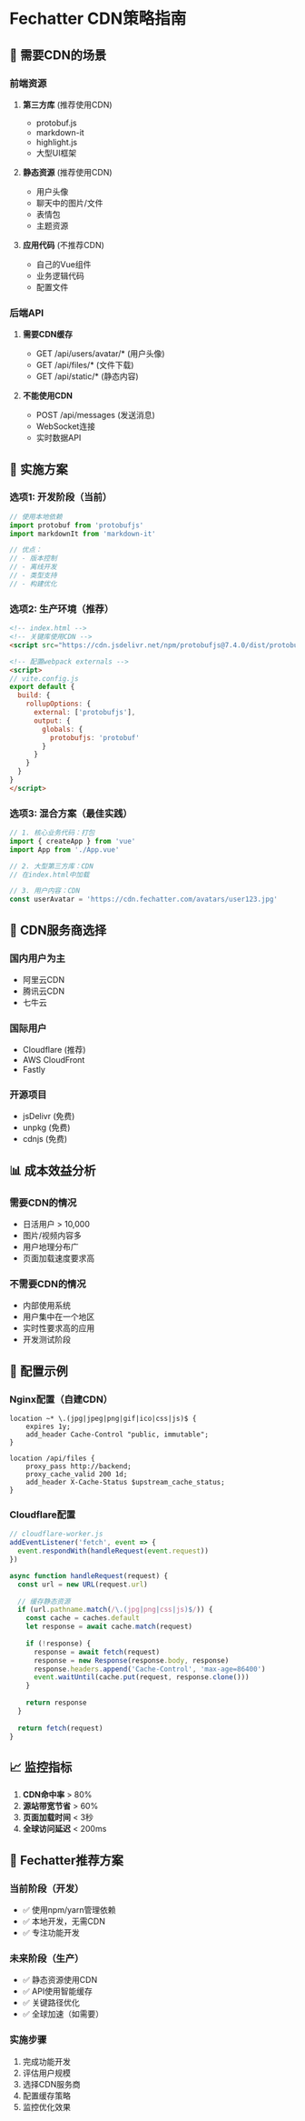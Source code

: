 # Fechatter CDN策略指南

## 🎯 需要CDN的场景

### 前端资源
1. **第三方库** (推荐使用CDN)
   - protobuf.js
   - markdown-it
   - highlight.js
   - 大型UI框架

2. **静态资源** (推荐使用CDN)
   - 用户头像
   - 聊天中的图片/文件
   - 表情包
   - 主题资源

3. **应用代码** (不推荐CDN)
   - 自己的Vue组件
   - 业务逻辑代码
   - 配置文件

### 后端API
1. **需要CDN缓存**
   - GET /api/users/avatar/* (用户头像)
   - GET /api/files/* (文件下载)
   - GET /api/static/* (静态内容)

2. **不能使用CDN**
   - POST /api/messages (发送消息)
   - WebSocket连接
   - 实时数据API

## 📝 实施方案

### 选项1: 开发阶段（当前）
```javascript
// 使用本地依赖
import protobuf from 'protobufjs'
import markdownIt from 'markdown-it'

// 优点：
// - 版本控制
// - 离线开发
// - 类型支持
// - 构建优化
```

### 选项2: 生产环境（推荐）
```html
<!-- index.html -->
<!-- 关键库使用CDN -->
<script src="https://cdn.jsdelivr.net/npm/protobufjs@7.4.0/dist/protobuf.min.js"></script>

<!-- 配置webpack externals -->
<script>
// vite.config.js
export default {
  build: {
    rollupOptions: {
      external: ['protobufjs'],
      output: {
        globals: {
          protobufjs: 'protobuf'
        }
      }
    }
  }
}
</script>
```

### 选项3: 混合方案（最佳实践）
```javascript
// 1. 核心业务代码：打包
import { createApp } from 'vue'
import App from './App.vue'

// 2. 大型第三方库：CDN
// 在index.html中加载

// 3. 用户内容：CDN
const userAvatar = 'https://cdn.fechatter.com/avatars/user123.jpg'
```

## 🚀 CDN服务商选择

### 国内用户为主
- 阿里云CDN
- 腾讯云CDN
- 七牛云

### 国际用户
- Cloudflare (推荐)
- AWS CloudFront
- Fastly

### 开源项目
- jsDelivr (免费)
- unpkg (免费)
- cdnjs (免费)

## 📊 成本效益分析

### 需要CDN的情况
- 日活用户 > 10,000
- 图片/视频内容多
- 用户地理分布广
- 页面加载速度要求高

### 不需要CDN的情况
- 内部使用系统
- 用户集中在一个地区
- 实时性要求高的应用
- 开发测试阶段

## 🔧 配置示例

### Nginx配置（自建CDN）
```nginx
location ~* \.(jpg|jpeg|png|gif|ico|css|js)$ {
    expires 1y;
    add_header Cache-Control "public, immutable";
}

location /api/files {
    proxy_pass http://backend;
    proxy_cache_valid 200 1d;
    add_header X-Cache-Status $upstream_cache_status;
}
```

### Cloudflare配置
```javascript
// cloudflare-worker.js
addEventListener('fetch', event => {
  event.respondWith(handleRequest(event.request))
})

async function handleRequest(request) {
  const url = new URL(request.url)
  
  // 缓存静态资源
  if (url.pathname.match(/\.(jpg|png|css|js)$/)) {
    const cache = caches.default
    let response = await cache.match(request)
    
    if (!response) {
      response = await fetch(request)
      response = new Response(response.body, response)
      response.headers.append('Cache-Control', 'max-age=86400')
      event.waitUntil(cache.put(request, response.clone()))
    }
    
    return response
  }
  
  return fetch(request)
}
```

## 📈 监控指标

1. **CDN命中率** > 80%
2. **源站带宽节省** > 60%
3. **页面加载时间** < 3秒
4. **全球访问延迟** < 200ms

## 🎯 Fechatter推荐方案

### 当前阶段（开发）
- ✅ 使用npm/yarn管理依赖
- ✅ 本地开发，无需CDN
- ✅ 专注功能开发

### 未来阶段（生产）
- ✅ 静态资源使用CDN
- ✅ API使用智能缓存
- ✅ 关键路径优化
- ✅ 全球加速（如需要）

### 实施步骤
1. 完成功能开发
2. 评估用户规模
3. 选择CDN服务商
4. 配置缓存策略
5. 监控优化效果 